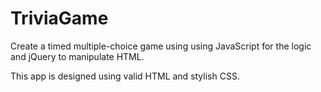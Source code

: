 # TriviaGame

Create a timed multiple-choice game using using JavaScript for the logic and jQuery to manipulate HTML. 

This app is designed using valid HTML and stylish CSS.

